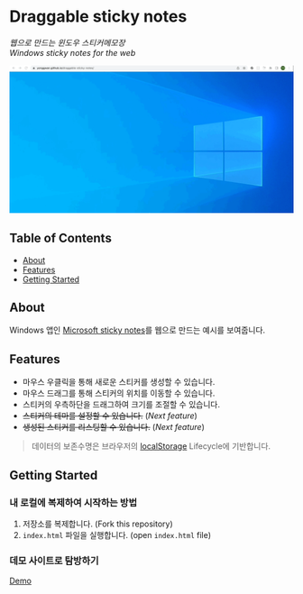 [demo]: https://yonggwan.github.io/draggable-sticky-notes/
[es6-tag]: https://img.shields.io/badge/Javascript-%5Ees6-orange
[app-link]: https://apps.microsoft.com/store/detail/microsoft-sticky-notes/9NBLGGH4QGHW
[localstorage]: https://developer.mozilla.org/en-US/docs/Web/API/Window/localStorage

# Draggable sticky notes
_웹으로 만드는 윈도우 스티커메모장_
<br>
_Windows sticky notes for the web_


![draggable-sticky-notes](assets/draggable-sticky-notes-giphy.gif)


## Table of Contents
- [About](#about)
- [Features](#features)
- [Getting Started](#getting_started)

## About <a name="about"></a>

Windows 앱인 [Microsoft sticky notes][app-link]를 웹으로 만드는 예시를 보여줍니다.

## Features <a name="features"></a>
- 마우스 우클릭을 통해 새로운 스티커를 생성할 수 있습니다.
- 마우스 드래그를 통해 스티커의 위치를 이동할 수 있습니다.
- 스티커의 우측하단을 드래그하여 크기를 조절할 수 있습니다.
- ~~스티커의 테마를 설정할 수 있습니다.~~ (*Next feature*)
- ~~생성된 스티커를 리스팅할 수 있습니다.~~ (*Next feature*)
> 데이터의 보존수명은 브라우저의 [localStorage][localstorage] Lifecycle에 기반합니다.

## Getting Started <a name = "getting_started"></a>

### 내 로컬에 복제하여 시작하는 방법
1. 저장소를 복제합니다. (Fork this repository)
2. `index.html` 파일을 실행합니다. (open `index.html` file)
### 데모 사이트로 탐방하기
[Demo][demo]

